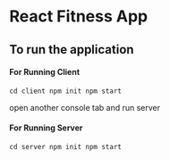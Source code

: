 # React Fitness App

## To run the application
#### For Running Client

<code>cd client
  npm init
  npm start
</code>

open another console tab and run server
#### For Running Server

<code>cd server
  npm init
  npm start
</code>
